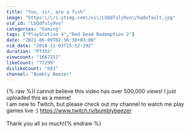 ```yaml
---
title: "You, sir, are a fish"
image: "https:\/\/i.ytimg.com\/vi\/LUQdfuly9vo\/hqdefault.jpg"
vid_id: "LUQdfuly9vo"
categories: "Gaming"
tags: ["PlayStation 4","Red Dead Redemption 2"]
date: "2021-06-09T02:56:38+03:00"
vid_date: "2018-11-03T15:52:29Z"
duration: "PT35S"
viewcount: "1667251"
likeCount: "77299"
dislikeCount: "693"
channel: "Bumbly Beezer"
---
```

{% raw %}I cannot believe this video has over 500,000 views! I just uploaded this as a meme! <br />I am new to Twitch, but please check out my channel to watch me play games live :) <a rel="nofollow" target="blank" href="https://www.twitch.tv/bumblybeezer">https://www.twitch.tv/bumblybeezer</a><br /><br />Thank you all so much!{% endraw %}
